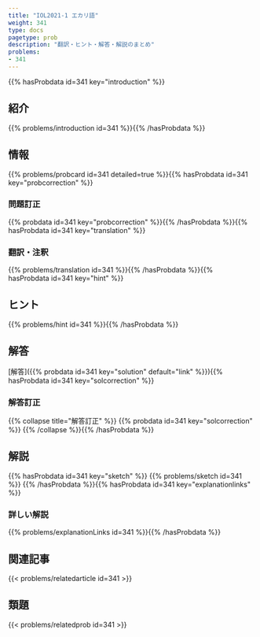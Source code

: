 ```yaml
---
title: "IOL2021-1 エカリ語"
weight: 341
type: docs
pagetype: prob
description: "翻訳・ヒント・解答・解説のまとめ"
problems: 
- 341
---
```


{{% hasProbdata id=341 key="introduction" %}}

## 紹介

{{% problems/introduction id=341 %}}{{% /hasProbdata %}}

## 情報

{{% problems/probcard id=341 detailed=true %}}{{% hasProbdata id=341 key="probcorrection" %}}

### 問題訂正

{{% probdata id=341 key="probcorrection" %}}{{% /hasProbdata %}}{{% hasProbdata id=341 key="translation" %}}

### 翻訳・注釈

{{% problems/translation id=341 %}}{{% /hasProbdata %}}{{% hasProbdata id=341 key="hint" %}}

## ヒント

{{% problems/hint id=341 %}}{{% /hasProbdata %}}

## 解答

[解答]({{% probdata id=341 key="solution" default="link" %}}){{% hasProbdata id=341 key="solcorrection" %}}

### 解答訂正

{{% collapse title="解答訂正" %}}
{{% probdata id=341 key="solcorrection" %}}
{{% /collapse %}}{{% /hasProbdata %}}

## 解説

{{% hasProbdata id=341 key="sketch" %}}
{{% problems/sketch id=341 %}}
{{% /hasProbdata %}}{{% hasProbdata id=341 key="explanationlinks" %}}

### 詳しい解説

{{% problems/explanationLinks id=341 %}}{{% /hasProbdata %}}

## 関連記事

{{< problems/relatedarticle id=341 >}}

## 類題

{{< problems/relatedprob id=341 >}}
